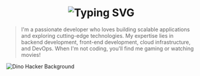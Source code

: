 <h1 align="center">
  <img src="https://readme-typing-svg.herokuapp.com?font=Poppins&size=28&color=%23ADD8E6&center=true&vCenter=true&lines=Hi%2C+I'm+Visitha+Nirmal+Rajapaksha!;Full-Stack+Developer;Tech+Enthusiast;and+a+Problem+Solving+Fanatic!" alt="Typing SVG"/>
</h1>

> I'm a passionate developer who loves building scalable applications and exploring cutting-edge technologies. My expertise lies in backend development, front-end development, cloud infrastructure, and DevOps. When I'm not coding, you'll find me gaming or watching movies!

<div style="display: flex; gap: 10px; height: 100vh; width: 100%; margin: 0 auto; overflow-x: auto;">
  <img src="https://raw.githubusercontent.com/wangningkai/wangningkai/master/assets/dino.gif" alt="Dino Hacker Background" style="flex-shrink: 0; max-width: 50%; height: auto;">
</div>

## 🚀 Languages & Technologies

<div align="">
  <img src="https://img.shields.io/badge/-PHP-777BB4?style=flat-square&logo=php&logoColor=white" alt="PHP">
  <img src="https://img.shields.io/badge/-Node.js-3C873A?style=flat-square&logo=node.js&logoColor=white" alt="Node.js">
  <img src="https://img.shields.io/badge/-React-20232A?style=flat-square&logo=react&logoColor=61DAFB" alt="React">
  <img src="https://img.shields.io/badge/-Next.js-000000?style=flat-square&logo=next.js&logoColor=white" alt="Next.js">
  <img src="https://img.shields.io/badge/-JavaScript-F7DF1E?style=flat-square&logo=javascript&logoColor=black" alt="JavaScript">
  <img src="https://img.shields.io/badge/-Python-3776AB?style=flat-square&logo=python&logoColor=white" alt="Python">
  <img src="https://img.shields.io/badge/-C%23-68217A?style=flat-square&logo=c-sharp&logoColor=white" alt="C#">
  <img src="https://img.shields.io/badge/-JSON-ECC48D?style=flat-square&logo=json&logoColor=black" alt="JSON">
  <img src="https://img.shields.io/badge/-Spring_Boot-6DB33F?style=flat-square&logo=spring&logoColor=white" alt="Spring Boot">
  <img src="https://img.shields.io/badge/-Java-007396?style=flat-square&logo=java&logoColor=white" alt="Java">
  <img src="https://img.shields.io/badge/-MongoDB-47A248?style=flat-square&logo=mongodb&logoColor=white" alt="MongoDB">
  <img src="https://img.shields.io/badge/-PostgreSQL-336791?style=flat-square&logo=postgresql&logoColor=white" alt="PostgreSQL">
  <img src="https://img.shields.io/badge/-MySQL-4479A1?style=flat-square&logo=mysql&logoColor=white" alt="MySQL">
  <img src="https://img.shields.io/badge/-FastAPI-0C9D58?style=flat-square&logo=fastapi&logoColor=white" alt="FastAPI">
  <img src="https://img.shields.io/badge/-Django-092E20?style=flat-square&logo=django&logoColor=white" alt="Django">
  <img src="https://img.shields.io/badge/-Laravel-FF2D20?style=flat-square&logo=laravel&logoColor=white" alt="Laravel">
  <img src="https://img.shields.io/badge/-Docker-2496ED?style=flat-square&logo=docker&logoColor=white" alt="Docker">
  <img src="https://img.shields.io/badge/-AWS-FF9900?style=flat-square&logo=amazon-aws&logoColor=white" alt="AWS">
  <img src="https://img.shields.io/badge/-VS_Code-007ACC?style=flat-square&logo=visual-studio-code&logoColor=white" alt="VS Code">
  <img src="https://img.shields.io/badge/-PyCharm-000000?style=flat-square&logo=pycharm&logoColor=white" alt="PyCharm">
  <img src="https://img.shields.io/badge/-IntelliJ_IDEA-000000?style=flat-square&logo=intellij-idea&logoColor=white" alt="IntelliJ IDEA">
  <img src="https://img.shields.io/badge/-DevOps-FFFFFF?style=flat-square&logo=devops&logoColor=black" alt="DevOps">
  <img src="https://img.shields.io/badge/-Firebase-FFCA28?style=flat-square&logo=firebase&logoColor=white" alt="Firebase">
  <img src="https://img.shields.io/badge/-Google_Cloud-4285F4?style=flat-square&logo=google-cloud&logoColor=white" alt="Google Cloud Console">
</div>

## 🌐 Social Links

<div align="">
  <a href="https://github.com/Visitha2001" target="_blank"><img src="https://img.shields.io/badge/GitHub-181717?style=flat-square&logo=github&logoColor=white" alt="GitHub"></a>
  <a href="https://www.facebook.com/visitha.rajapaksha?mibextid=ZbWKwL" target="_blank"><img src="https://img.shields.io/badge/Facebook-1877F2?style=flat-square&logo=facebook&logoColor=white" alt="Facebook"></a>
  <a href="https://www.linkedin.com/in/visitha-nirmal-rajapaksha-5809a3300" target="_blank"><img src="https://img.shields.io/badge/LinkedIn-0A66C2?style=flat-square&logo=linkedin&logoColor=white" alt="LinkedIn"></a>
  <a href="https://wa.me/qr/MYI3VWZYIAECG1" target="_blank"><img src="https://img.shields.io/badge/WhatsApp-25D366?style=flat-square&logo=whatsapp&logoColor=white" alt="WhatsApp"></a>
</div>
